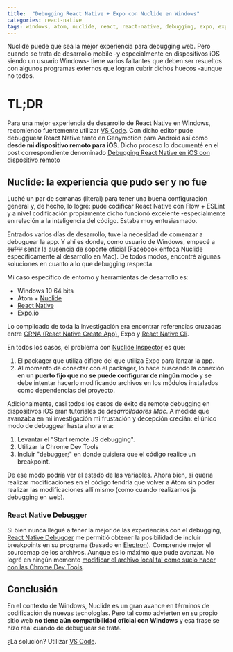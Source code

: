 ```yaml
---
title:  "Debugging React Native + Expo con Nuclide en Windows"
categories: react-native 
tags: windows, atom, nuclide, react, react-native, debugging, expo, exponentjs
---
```


Nuclide puede que sea la mejor experiencia para debugging web. Pero cuando se trata de desarrollo mobile -y especialmente en dispositivos iOS siendo un usuario Windows- tiene varios faltantes que deben ser resueltos con algunos programas externos que logran cubrir dichos huecos -aunque no todos.

# TL;DR
Para una mejor experiencia de desarrollo de React Native en Windows, recomiendo fuertemente utilizar [VS Code](https://code.visualstudio.com/). Con dicho editor pude debugguear React Native tanto en Genymotion para Android
así como **desde mi dispositivo remoto para iOS**. Dicho proceso lo documenté en el post correspondiente denominado
 [Debugging React Native en iOS con dispositivo remoto](2017-07-23-Debugging-React-Native-en-iOS-con-dispositivo-remoto.md)

## Nuclide: la experiencia que pudo ser y no fue
Luché un par de semanas (literal) para tener una buena configuración general y, de hecho, lo logré: pude codificar React Native
con Flow + ESLint y a nivel codificación propiamente dicho funcionó excelente -especialmente en relación a la inteligencia del código.
Estaba muy entusiasmado.

Entrados varios días de desarrollo, tuve la necesidad de comenzar a debuguear la app. Y ahí es donde, como usuario de Windows, empecé
a ~~sufrir~~ sentir la ausencia de soporte oficial (Facebook enfoca Nuclide específicamente al desarrollo en Mac). De todos modos,
encontré algunas soluciones en cuanto a lo que debugging respecta.

Mi caso específico de entorno y herramientas de desarrollo es:
* Windows 10 64 bits
* Atom + [Nuclide](https://nuclide.io/)
* [React Native](https://facebook.github.io/react-native/)
* [Expo.io](https://expo.io/)

Lo complicado de toda la investigación era encontrar referencias cruzadas entre [CRNA (React Native Create App)](https://github.com/react-community/create-react-native-app), Expo y [React Native Cli](https://www.npmjs.com/package/react-native-cli).

En todos los casos, el problema con [Nuclide Inspector](https://nuclide.io/docs/platforms/react-native/#element-inspector) es que:

1. El packager que utiliza difiere del que utiliza Expo para lanzar la app.
1. Al momento de conectar con el packager, lo hace buscando la conexión en un **puerto fijo que no se puede configurar de ningún modo** y se debe intentar hacerlo modificando archivos en los módulos instalados como dependencias del proyecto.

Adicionalmente, casi todos los casos de éxito de remote debugging en dispositivos iOS eran tutoriales de *desarrolladores Mac*. A medida que avanzaba en mi investigación mi frustación y decepción crecián: el único modo de debuggear hasta ahora era:

1. Levantar el "Start remote JS debugging".
1. Utilizar la Chrome Dev Tools
1. Incluir "debugger;" en donde quisiera que el código realice un breakpoint.

De ese modo podría ver el estado de las variables. Ahora bien, si quería realizar modificaciones en el código tendría que volver a Atom sin poder realizar las modificaciones allí mismo (como cuando realizamos js debugging en web).

### React Native Debugger
Si bien nunca llegué a tener la mejor de las experiencias con el debugging, [React Native Debugger](https://github.com/jhen0409/react-native-debugger) me permitió obtener la posibilidad de incluir breakpoints en su programa (basado en [Electron](https://electron.atom.io/)). Comprende mejor el sourcemap de los archivos. Aunque es lo máximo que pude avanzar. No logré en ningún momento [modificar el archivo local tal como suelo hacer con las Chrome Dev Tools](https://developers.google.com/web/updates/2015/05/local-modifications).

## Conclusión
En el contexto de Windows, Nuclide es un gran avance en términos de codificación de nuevas tecnologías. Pero tal como advierten en su propio sitio web **no tiene aún compatibilidad oficial con Windows** y esa frase se hizo real cuando de debuguear se trata.

¿La solución? Utilizar [VS Code](https://code.visualstudio.com/).